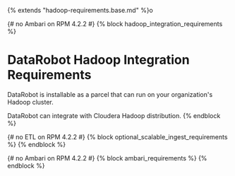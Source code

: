 {% extends "hadoop-requirements.base.md" %}o

{# no Ambari on RPM 4.2.2 #}
{% block hadoop_integration_requirements %}
# DataRobot Hadoop Integration Requirements

DataRobot is installable as a parcel that can run on your organization's
Hadoop cluster.

DataRobot can integrate with Cloudera Hadoop distribution.
{% endblock %}

{# no ETL on RPM 4.2.2 #}
{% block optional_scalable_ingest_requirements %}
{% endblock %}

{# no Ambari on RPM 4.2.2 #}
{% block ambari_requirements %}
{% endblock %}
